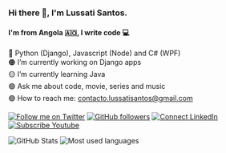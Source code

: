 ### Hi there 👋, I'm Lussati Santos.
#### I'm from Angola 🇦🇴, I write code 💻

🔴 Python (Django), Javascript (Node) and C# (WPF)<br>
🟠 I’m currently working on Django apps<br>
🟡 I’m currently learning Java<br>
🟢 Ask me about code, movie, series and music<br>
🟣 How to reach me: [contacto.lussatisantos@gmail.com](mailto:contacto.lussatisantos@gmail.com)

[![Follow me on Twitter](https://img.shields.io/twitter/follow/lussatisantos?style=social)](https://twitter.com/lussatisantos)
[![GitHub followers](https://img.shields.io/github/followers/e200?style=social)](https://github.com/lussatisantos)
[![Connect LinkedIn](https://img.shields.io/badge/LinkedIn-informational?style=social&logo=linkedin)](https://www.linkedin.com/in/lussatisantos/)
[![Subscribe Youtube](https://img.shields.io/badge/Youtube-informational?style=social&logo=youtube)](https://www.youtube.com/@lussatisantos)

![GitHub Stats](https://github-readme-stats.vercel.app/api?username=lussatisantos&hide_border=true&show_icons=true&include_all_commits=false&count_private=true&line_height=24&text_color=ffffff&icon_color=ffffff&bg_color=0,833ab4,5851db,405de6&title_color=ffffff)
![Most used languages](https://github-readme-stats.vercel.app/api/top-langs/?username=lussatisantos&hide=html&hide_border=true&card_width=320&layout=compact&langs_count=6&text_color=ffffff&icon_color=ffffff&bg_color=0,833ab4,5851db,405de6&title_color=ffffff)




